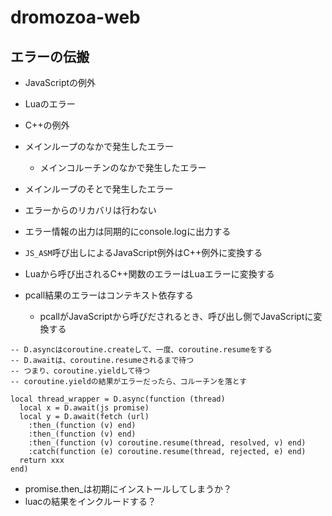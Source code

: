 # dromozoa-web

## エラーの伝搬

- JavaScriptの例外
- Luaのエラー
- C++の例外

- メインループのなかで発生したエラー
  - メインコルーチンのなかで発生したエラー
- メインループのそとで発生したエラー

- エラーからのリカバリは行わない
- エラー情報の出力は同期的にconsole.logに出力する

- `JS_ASM`呼び出しによるJavaScript例外はC++例外に変換する
- Luaから呼び出されるC++関数のエラーはLuaエラーに変換する
- pcall結果のエラーはコンテキスト依存する
  - pcallがJavaScriptから呼びだされるとき、呼び出し側でJavaScriptに変換する

```
-- D.asyncはcoroutine.createして、一度、coroutine.resumeをする
-- D.awaitは、coroutine.resumeされるまで待つ
-- つまり、coroutine.yieldして待つ
-- coroutine.yieldの結果がエラーだったら、コルーチンを落とす

local thread_wrapper = D.async(function (thread)
  local x = D.await(js promise)
  local y = D.await(fetch (url)
    :then_(function (v) end)
    :then_(function (v) end)
    :then_(function (v) coroutine.resume(thread, resolved, v) end)
    :catch(function (e) coroutine.resume(thread, rejected, e) end)
  return xxx
end)

```

- promise.then_は初期にインストールしてしまうか？
- luacの結果をインクルードする？

